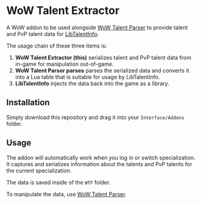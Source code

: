 # WoW Talent Extractor

A WoW addon to be used alongside [WoW Talent Parser](https://github.com/Snakybo/TalentParser) to provide talent and PvP talent data for [LibTalentInfo](https://github.com/snakybo/LibTalentInfo).

The usage chain of these three items is:

1. **WoW Talent Extractor (this)** serializes talent and PvP talent data from in-game for manipulation out-of-game.
2. **WoW Talent Parsor parses** parses the serialized data and converts it into a Lua table that is suitable for usage by LibTalentInfo.
3. **LibTalentInfo** injects the data back into the game as a library.

## Installation

Simply download this repository and drag it into your `Interface/Addons` folder.

## Usage

The addon will automatically work when you log in or switch specialization. It captures and serializes information about the talents and PvP talents for the current specialization.

The data is saved inside of the `WTF` folder.

To manipulate the data, use [WoW Talent Parser](https://github.com/Snakybo/TalentParser).
